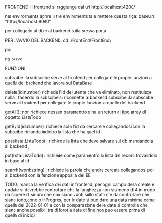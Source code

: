 FRONTEND:
il frontend si raggiunge dal url 
http://localhost:4200/

nel envirorments aprire il file enviroments.ts e mettere questa riga:
baseUrl: "http://localhost:8080"

per collegarlo al db e al backend sulla stessa porta

PER L'AVVIO DEL BACKEND:
cd .\FrontEnd\FrontEnd\

poi

ng serve

FUNZIONI:

subscibe :la subscribe serve al frontend per collegare le propie funzioni a quelle del backend che lavora sul DataBase

delete(id:number) richiede l'id del utente che va eliminato, non restituisce nulla , facendo la subscibe si riconnette al backend subscibe :la subscribe serve al frontend per collegare le propie funzioni a quelle del backend

getAll(): non richiede nessun paramentro e ha un return di tipo array di oggetto ListaTodo

getById(id:number): richiede solo l'id da cercare e collegandosi con la subscibe rimanda indietro la lista che ha quel id

post(lista:ListaTodo) : richiede la lista che deve salvare sul db mandandola al backend  , 

put(lista:ListaTodo) : richiede come paramentro la lista del record trovandolo in base al id 

search(word:string) : richiede la parola che andra cercata collegandosi poi al backend con la funzione apposita del BE


TODO:
manca la verifica dei dati in frontend, per ogni campo della create e update si dovrebbe controllare che la lunghezza non sia meno di 4 in modo da sapere di sicuro che non siano vuoti
sullo stato c'e da controllare che siano todo,done o inProgres, per le date si puo dare una data minima come quella del 2022-01-01 e con la comparazione delle date si controlla che 
siano anche possibili tra di loro(la data di fine non puo essere prima di quella di inizio)
